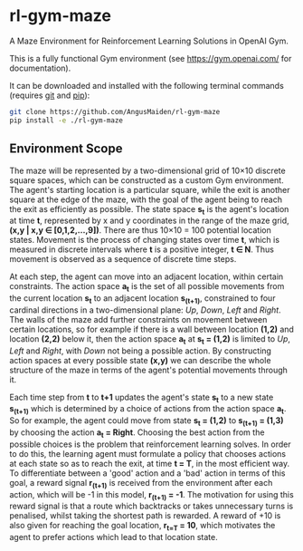 # rl-gym-maze
A Maze Environment for Reinforcement Learning Solutions in OpenAI Gym.  

This is a fully functional Gym environment (see https://gym.openai.com/ for documentation).

It can be downloaded and installed with the following terminal commands (requires [git](https://git-scm.com/) and [pip](https://pypi.org/project/pip/)):
```bash
git clone https://github.com/AngusMaiden/rl-gym-maze
pip install -e ./rl-gym-maze
```

## Environment Scope

The maze will be represented by a two-dimensional grid of 10×10 discrete square spaces, which can be constructed as a custom Gym environment. The agent's starting location is a particular square, while the exit is another square at the edge of the maze, with the goal of the agent being to reach the exit as efficiently as possible. The state space **s<sub>t</sub>** is the agent's location at time **t**, represented by x and y coordinates in the range of the maze grid, **(x,y | x,y ∈ [0,1,2,…,9])**. There are thus 10×10 = 100 potential location states. Movement is the process of changing states over time **t**, which is measured in discrete intervals where **t** is a positive integer, **t ∈ N**. Thus movement is observed as a sequence of discrete time steps.

At each step, the agent can move into an adjacent location, within certain constraints. The action space **a<sub>t</sub>** is the set of all possible movements from the current location **s<sub>t</sub>** to an adjacent location **s<sub>(t+1)</sub>**, constrained to four cardinal directions in a two-dimensional plane: *Up*, *Down*, *Left* and *Right*. The walls of the maze add further constraints on movement between certain locations, so for example if there is a wall between location **(1,2)** and location **(2,2)** below it, then the action space **a<sub>t</sub>** at **s<sub>t</sub> = (1,2)** is limited to *Up*, *Left* and *Right*, with *Down* not being a possible action. By constructing action spaces at every possible state **(x,y)** we can describe the whole structure of the maze in terms of the agent's potential movements through it.

Each time step from **t** to **t+1** updates the agent's state **s<sub>t</sub>** to a new state **s<sub>(t+1)</sub>** which is determined by a choice of actions from the action space **a<sub>t</sub>**. So for example, the agent could move from state **s<sub>t</sub> = (1,2)** to **s<sub>(t+1)</sub> = (1,3)** by choosing the action **a<sub>t</sub> = Right**. Choosing the best action from the possible choices is the problem that reinforcement learning solves. In order to do this, the learning agent must formulate a policy that chooses actions at each state so as to reach the exit, at time **t = T**,  in the most efficient way. To differentiate between a 'good' action and a 'bad' action in terms of this goal, a reward signal **r<sub>(t+1)</sub>** is received from the environment after each action, which will be -1 in this model, **r<sub>(t+1)</sub> = -1**.  The motivation for using this reward signal is that a route which backtracks or takes unnecessary turns is penalised, whilst taking the shortest path is rewarded. A reward of +10 is also given for reaching the goal location, **r<sub>t=T</sub> = 10**, which motivates the agent to prefer actions which lead to that location state.

